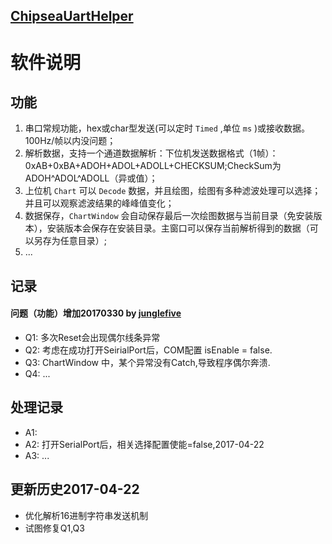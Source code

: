 
## [ChipseaUartHelper](www.chipsea.com)
#  软件说明
## 功能

1. 串口常规功能，hex或char型发送(可以定时 `Timed` ,单位 `ms` )或接收数据。100Hz/帧以内没问题；
2. 解析数据，支持一个通道数据解析：下位机发送数据格式（1帧）：0xAB+0xBA+ADOH+ADOL+ADOLL+CHECKSUM;CheckSum为ADOH^ADOL^ADOLL（异或值）；
3. 上位机 `Chart` 可以 `Decode` 数据，并且绘图，绘图有多种滤波处理可以选择；并且可以观察滤波结果的峰峰值变化；
4. 数据保存，`ChartWindow` 会自动保存最后一次绘图数据与当前目录（免安装版本），安装版本会保存在安装目录。主窗口可以保存当前解析得到的数据（可以另存为任意目录）; 
5. ...
## 记录
#### 问题（功能）增加20170330 by [junglefive](https://github.com/junglefive/ChipseaUartHelper)
- Q1: 多次Reset会出现偶尔线条异常
- Q2: 考虑在成功打开SeirialPort后，COM配置 isEnable = false.
- Q3: ChartWindow 中，某个异常没有Catch,导致程序偶尔奔溃.
- Q4: ...
## 处理记录
- A1:
- A2: 打开SerialPort后，相关选择配置使能=false,2017-04-22
- A3: ...

## 更新历史2017-04-22
- 优化解析16进制字符串发送机制
- 试图修复Q1,Q3


